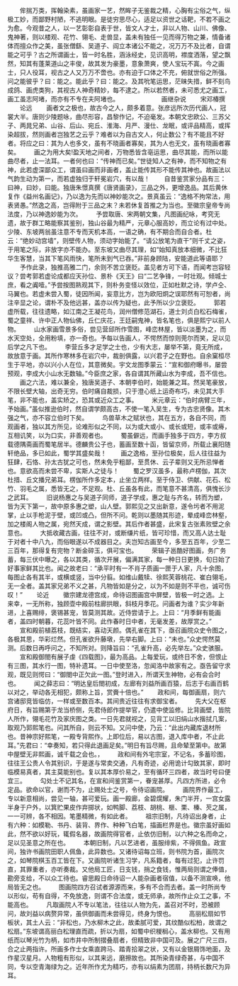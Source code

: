 <!-- { "loadSidebar": true } -->
　　侔揣万类，挥翰染素，虽画家一艺，然眸子无鉴裁之精，心胸有尘俗之气，纵极工妙，而鄙野村陋，不逃明眼。是徒穷思尽心，适足以资世之话靶，不若不画之为愈。今观昔之人，以一艺彰彰自表于世，皆文人才士，非以人物、山川、佛像、鬼神著，则以楼观、花竹、翎毛、走兽显，盖未有独任一见而得万物之兼，情备诸体而擅众作之美，虽张僧繇、吴道子、阎立本诸公不能之，况万万不及比者，自谓能之可乎？古之所谓画士，皆一时名胜，涵泳经史，见识高明，襟度洒落，望之飘然，知其有蓬莱道山之丰俊，故其发为豪墨，意象萧爽，使人宝玩不寘。今之画士，只人役耳，视古之人又万万不啻也。亦有迫于口体之不充，俯就世俗之所强。问之能彼乎？曰：能之。能此乎？曰：能之。及其吮笔运思，茫昧失措，鲜不刻鸟成鸽、画虎类狗，其视古人神奇精妙，每不逮之。所以若然者，未可悉尤之画工，画工虽志阿堵，而亦有不专在夫阿堵也。
　　
　　
　　画继杂说
　　宋邓椿撰
　　论远
　　画者文之极也，故古今之人，颇多着意。张彦远所次历代画人，冠裳大半。唐则少陵题咏，曲尽形容，昌黎作记，不迫毫发。本朝文忠欧公、三苏父子、两晁兄弟、山谷、后山、宛丘、淮海、月严、漫仕、龙眠，或评品精高，或挥染超拔，然则画者岂独艺之云乎？难者以为自古文人，何止数公？有不能且不好者。将应之曰：其为人也多文，虽有不晓画者寡矣，其为人也无文，虽有晓画者寡矣。
　　画之为用大矣!盈天地之间者，万物悉皆含亳运思，曲尽其能，而所以能曲尽者，止一法耳。一者何也曰：“传神而已矣。”世徒知人之有神，而不知物之有神，此若虚深鄙众工，谓虽曰画而非画者，盖止能传其形不能传其神也。故画法以气韵生动为第一，而若虚独归于轩冕岩穴，有以哉！
　　自昔鉴赏家分品有三：曰神，曰妙，曰能。独唐朱憬真撰《唐贤画录》，三品之外，更增逸品。其后黄休复作《益州名画记》，乃以逸为先而以神妙能次之。景真虽云：“逸格不拘常法，用表贤愚。”然逸之高，岂得附于三品之末？未若休复首推之为当也。至徽宗皇帝专尚法度，乃以神逸妙能为次。
　　予尝取唐、宋两朝文集，凡图画纪咏，考究无遗，故于群工略能察其鉴别，独山谷最为精严，元章心服高妙，而立论有过中处。少陵、东坡两翁虽注意不专而天机本高，一语之确，有不期合而自合者。杜云：“绝妙动宫墙”，则壁传人物，须动字始能了。“请公放笔为直干”则千丈之姿，于用笔之际，非放字亦不能办。至东坡又曲尽其理，如“始知真放本细微，不比狂华生客慧，当其下笔风雨快，笔所未到气已吞。”非前身顾陆，安能道此等语耶？
　　予作此录，独推高雅二门，余则不苦立褒贬。盖见者方可下语，而闻考岂容轻议？尝考郭若虚论成都应天孙位、景朴《天王》曰“二艺争锋，一时壮观。倾城士庶，看之阗噎。”予尝按图熟观其下，则朴务变怪以效位，正如杜默之诗，学卢仝、马翼也。若虚未尝入蜀，徒因所闻，妄意比方，岂为欧阳炯之误耶然有可恕者，尚注辛显之论，谓朴不及他远甚，盖亦以传为疑也，此予所以少立褒贬。
　　郭若虚所载，往往遗略，如江南之王凝花鸟，润州僧修范湖石，道士刘贞白松石梅雀，蜀之童祥、许中正人物仙佛，丘仁庆花，王廷嗣鬼神，皆名笔也，俱是熙宁以前人物。
　　山水家画雪景多俗，尝见营邱所作雪图，峰峦林屋，皆以淡墨为之，而水天空处，全用粉填，亦一奇也。予每以告画人，不愕然而惊则莞尔而笑，足以见后学之凡下也。
　　李营丘多才足学之士也，少有大志，屡举不第，竟无所成，故放意于画。其所作寒林多在岩穴中，裁剖俱露，以兴君子之在野也。自余窠桓尽生于平地，亦以兴小人在位，其意微矣。宇文龙图季蒙云：“宣和御府曝书，屡尝预观，李成大小山水无数轴。”今臣庶之家，各自谓其所藏山水为李成，吾不信也。
　　画之六法，难以兼全，独唐吴道子、本朝李伯时，始能兼之耳。然吴笔豪放，不限长壁大轴，出奇无穷。伯时痛自裁损，只于澄心纸上运奇布巧，未见其大手笔，非不能也，盖实矫之，恐其或近众工之事。
　　米元章云：“伯时病臂三年，予始画。”虽似推逊伯时，然自谓学颇高古，不使一笔入吴生，专为古忠贤像。其木强之气，亦不容立伯时下矣。
　　鸟兽草木之赋状也，其在五方，各自不同，而观画者，独以其方所见，论难形似之不同，以为或大或小、或长或短，或丰或瘠，互相讥笑，以为口实，非善观者也。
　　蜀虽僻远，而画手独多于四方，李方叔载德隅斋画而蜀笔居半。德麟贵公子也，蓄画至数十函，皆留京师，所载止襄阳随轩绝品，多已如此，蜀学其盛矣哉！
　　画之逸格，至孙位极矣，后人往往益为狂肆，石恪、孙太古犹之可也，然未免乎粗鄙，至贯休、云子辈则又无所忌惮者也。意欲高而未尝不卑，实斯人之徒与！
　　蜀之罗汉虽多，最称卢楞伽，其次杜措、丘文播兄弟耳。楞伽所作多定本，止坐立两样。至于侍卫、供献、花石、松竹、羽毛之属，悉皆无之，不足观。杜、丘虽各有此，而笔意不甚清高，俱愧长沙之武耳。
　　旧说杨惠之与吴道子同师，道子学成，惠之耻与齐名，转而为塑，皆为天下第一，故中原多惠之塑，山人壁。郭熙见之又出新意，遂令圬者不用泥掌，止以手枪泥于壁，或凹或凸，但所不问。乾则以墨随其形迹，晕成峰峦林壑，加之楼阁人物之属，宛然天成，谓之影壁。其后作者甚盛，此宋复古张素败壁之余意也。
　　大抵收藏古画，往往不对，或断缣片纸，皆可珍惜，而又高人达士耻于对者十中八九，而俗眼遂以不成器目之。夫岂知古画至今，多至五百年，少至二三百年，那得复有完物？断金碎玉，俱可宝也。
　　荣辑子邕酷好图画，务广务蓄，每三伏中曝之，各以其类，循次开展，偏满其家，每一种日日更换，旬日始了好事家鲜其比也。闻之故老曰：“承平时有一不肖子质画一匣于人家，凡十余图，每图止各有其半，或横或竖，当中分翦。如维山戴犊、徐熙芙蓉桃花、崔白翎毛，无一全者。盖其家兄弟不义之甚，凡物皆如是分之，以为不如是则不平也，诚可伤叹！”
　　论近
　　徽宗建龙德宫成，命待诏图画宫中屏壁，皆极一时之选。上来幸，一无所称，独顾壶中殿前柱廊拱眼，斜枝月季花。问画者为谁？实少年新进，上喜赐绯，褒锡甚宠，皆莫测其故。近侍尝请于上。上曰：“月季鲜有能画者，盖四时朝暮，花蕊叶皆不同。此作春时日中者，无毫发差，故厚赏之。”
　　宣和殿前植荔枝，既结实，喜动天颜。偶孔雀在其下，亟召画院众史令图之，各极其思，华彩烂然。但孔雀欲升藤墩，先举右脚。上曰：“未也。”众史愕然莫测。后数日再呼问之，不知所对。则降旨曰：“孔雀升高，必先举左。”众史骇服。
　　宣和殿御閤有展子虔《四载图》，最为高品。上每爱玩，或终日不舍，但恨止有三图，其水行一图，特补遗耳。一日中使至洛，忽闻洛中故家有之。亟告留守求观，既见则愕曰：“御閤中正欠此一图。”登时进入，所谓天生神物，必有会合时也。
　　闻之薛志曰：“明达皇后閤初成，左廊有刘益所画百猿，后志于右画百鹤以对之，举动各无相犯，颇称上旨，赏賫十倍也。”
　　政和间，每御画扇，则六宫诸邸竞皆临仿，一样或至数百本。其间贵近往往有求御宝者。
　　先大父在枢府日，有旨赐第于龙当桥侧，先君侍郎作提举官，仍遣中使监修。比背画壁，皆院人所作，翎毛花竹及家庆图之类。一日先君就视之，见背工以旧绢山水揩拭几案，取观乃郭熙笔也。问其所自，则云不知。又问中使，乃云：“此出内藏库退材所也。昔神宗好熙笔，一殿专背熙作。上即位后，易以古图，退入库中者，不止此耳。”先君曰：“幸奏知，若只得此退画足矣。”明日有旨尽赐，且命辇至第中。故第中屋壁无非熙画，诚千载之会也。，
　　政和间有外宅宗室，不记名，多蓄珍图，往往王公贵人令其别识，于是遂与常卖交通，凡有奇迹，必用诡计勾致其家，即时临模易真者，其主莫能别也。复以其本厚价易之，至有循环三四者，故当时号曰便宜三。
　　勾处士不记其名，在宣和间鉴赏第一，眷宠甚厚。凡四方所进，必令定品。欲命以官，谢而不为，止赐处士之号，令待诏画院。
　　画院界作最工，专以新意相尚，尝见一轴，甚可爱玩。画一殿廊，金碧熀耀，朱门半开，一宫女露半身于户外，以箕贮果皮作弃掷状，如鸭脚、荔枝、胡桃、榧、栗、榛、芡之属，一一可辨，各不相因。笔墨精微，有如此者。
　　祖宗旧制，凡待诏出身者，止有六种：如模勒、书丹、装背、界作、种种飞白笔，描画栏界是也。徽宗虽好画如此，然不欲以好玩，辄假名器，故画院得官者，止依仿旧制，以六种之名而命之，足以见圣意之所在也。
　　本朝旧制，凡以艺进者，虽服绯紫，不得佩鱼。政宣间，独许书画院田职人佩鱼，此异数也。又诸待诏每立班，则书院为首，画院次之，如琴院棋玉百工皆在下。又画院听诸生习学，凡系籍者，每有过犯，止许罚直，其罪重者，亦听奏裁。又他局工匠，日支钱，捎之食钱，惟两局则谓之俸值，勘旁支给，不以众工待也。睿思殿日命待诏一人能杂画者宿值，以备不测宣唤，他局皆无之也。
　　图画院四方召试者源源而来，多有不合而去者。盖一时所尚专以形似，苟有自得，不免放逸，则谓不合法度，或无师承，故所作止众工之事，不能高也。
　　凡取画院人不专以笔法，往往以人物为先，盖召对不时，恐被顾问，故刘益以病赘异常，虽供御画而未尝得见，终身为恨也。
　　高丽松扇如节板状，其土人云：“非松也，乃水柳木之此，故柔腻可爱，其纹酷似松柏，故谓之松扇。”东坡谓高丽白松理直而疏，折以为扇，如蜀中织椶榈心，盖水柳也。又有用纸而以琴光竹为柄，如市井中所制摺叠扇者，但精致非中国可及。展之广尺三四，合之止两指许。所画多作士女乘直跨马、踏青拾翠之状，又有以金银屑饰地面，及作星汉星月。人物粗有形似，以其来远，磨擦故也。其所染青绿奇甚，与中国不同，专以空青海绿为之。近年所作尤为精巧，亦有以绢素为团扇，持柄长数尺为异耳。
